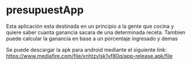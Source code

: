# presupuestApp
Esta aplicación esta destinada en un principio a la gente que cocina y quiere saber cuanta ganancia sacara de una determinada receta. Tambien puede calcular la ganancia en base a un porcentaje ingresado y demas

Se puede descargar la apk para android mediante el siguiente link:
https://www.mediafire.com/file/xnhtzvlsk1yf80q/app-release.apk/file
